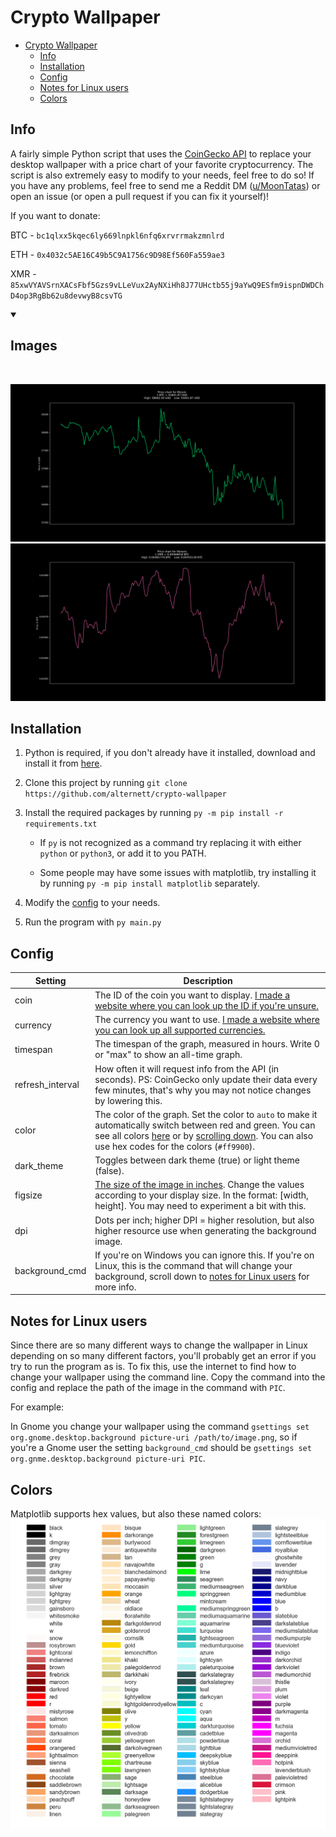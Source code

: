 # Crypto Wallpaper

- [Crypto Wallpaper](#crypto-wallpaper)
  - [Info](#info)
  - [Installation](#installation)
  - [Config](#config)
  - [Notes for Linux users](#notes-for-linux-users)
  - [Colors](#colors)

## Info
A fairly simple Python script that uses the [CoinGecko API](https://www.coingecko.com/en/api) to replace your desktop wallpaper with a price chart of your favorite cryptocurrency. The script is also extremely easy to modify to your needs, feel free to do so! If you have any problems, feel free to send me a Reddit DM ([u/MoonTatas](https://www.reddit.com/user/MoonTatatas)) or open an issue (or open a pull request if you can fix it yourself)!

If you want to donate:

BTC - `bc1qlxx5kqec6ly669lnpkl6nfq6xrvrrmakzmnlrd`

ETH - `0x4032c5AE16C49b5C9A1756c9D98Ef560Fa559ae3`

XMR - `85xwVYAVSrnXACsFbf5Gzs9vLLeVux2AyNXiHh8J77UHctb55j9aYwQ9ESfm9ispnDWDChD4op3RgBb62u8devwyB8csvTG`

<details open>
<summary><h2>Images</h2></summary>
<br>

![How it can look](example1.png)
![How it can look](example2.png)
</details>

## Installation
1. Python is required, if you don't already have it installed, download and install it from [here](https://www.python.org/downloads/).
2. Clone this project by running `git clone https://github.com/alternett/crypto-wallpaper`
3. Install the required packages by running `py -m pip install -r requirements.txt`
   
   * If `py` is not recognized as a command try replacing it with either `python` or `python3`, or add it to you PATH.
   
   * Some people may have some issues with matplotlib, try installing it by running `py -m pip install matplotlib` separately.

4. Modify the [config](#config) to your needs.
5. Run the program with `py main.py`

## Config
Setting          | Description
-----------------|------------
coin             | The ID of the coin you want to display. [I made a website where you can look up the ID if you're unsure.](https://alternett.github.io/coins)
currency         | The currency you want to use. [I made a website where you can look up all supported currencies.](https://alternett.github.io/currencies)
timespan         | The timespan of the graph, measured in hours. Write 0 or "max" to show an all-time graph.
refresh_interval | How often it will request info from the API (in seconds). PS: CoinGecko only update their data every few minutes, that's why you may not notice changes by lowering this.
color            | The color of the graph. Set the color to `auto` to make it automatically switch between red and green. You can see all colors [here](https://matplotlib.org/stable/gallery/color/named_colors.html) or by [scrolling down](#colors). You can also use hex codes for the colors (`#ff9900`).
dark_theme       | Toggles between dark theme (true) or light theme (false).
figsize          | [The size of the image in inches](https://matplotlib.org/3.1.1/api/_as_gen/matplotlib.pyplot.figure.html). Change the values according to your display size. In the format: [width, height]. You may need to experiment a bit with this.
dpi              | Dots per inch; higher DPI = higher resolution, but also higher resource use when generating the background image.
background_cmd   | If you're on Windows you can ignore this. If you're on Linux, this is the command that will change your background, scroll down to [notes for Linux users](#notes-for-linux-users) for more info.

## Notes for Linux users
Since there are so many different ways to change the wallpaper in Linux depending on so many different factors, you'll probably get an error if you try to run the program as is. To fix this, use the internet to find how to change your wallpaper using the command line. Copy the command into the config and replace the path of the image in the command with `PIC`. 

For example:

In Gnome you change your wallpaper using the command `gsettings set org.gnome.desktop.background picture-uri /path/to/image.png`, so if you're a Gnome user the setting `background_cmd` should be `gsettings set org.gnme.desktop.background picture-uri PIC`.

## Colors
Matplotlib supports hex values, but also these named colors:
![Colors](colors.png)